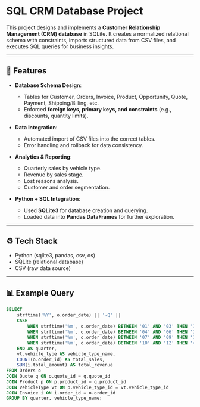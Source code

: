 # SQL CRM Database Project  

This project designs and implements a **Customer Relationship Management (CRM) database** in SQLite. It creates a normalized relational schema with constraints, imports structured data from CSV files, and executes SQL queries for business insights.  

---

## 🚀 Features  
- **Database Schema Design**:  
  - Tables for Customer, Orders, Invoice, Product, Opportunity, Quote, Payment, Shipping/Billing, etc.  
  - Enforced **foreign keys, primary keys, and constraints** (e.g., discounts, quantity limits).  

- **Data Integration**:  
  - Automated import of CSV files into the correct tables.  
  - Error handling and rollback for data consistency.  

- **Analytics & Reporting**:  
  - Quarterly sales by vehicle type.  
  - Revenue by sales stage.  
  - Lost reasons analysis.  
  - Customer and order segmentation.  

- **Python + SQL Integration**:  
  - Used **SQLite3** for database creation and querying.  
  - Loaded data into **Pandas DataFrames** for further exploration.  

---

## ⚙️ Tech Stack  
- Python (sqlite3, pandas, csv, os)  
- SQLite (relational database)  
- CSV (raw data source)  

---

## 📊 Example Query  
```sql
SELECT
    strftime('%Y', o.order_date) || '-Q' ||
    CASE 
        WHEN strftime('%m', o.order_date) BETWEEN '01' AND '03' THEN '1'
        WHEN strftime('%m', o.order_date) BETWEEN '04' AND '06' THEN '2'
        WHEN strftime('%m', o.order_date) BETWEEN '07' AND '09' THEN '3'
        WHEN strftime('%m', o.order_date) BETWEEN '10' AND '12' THEN '4'
    END AS quarter,
    vt.vehicle_type AS vehicle_type_name,
    COUNT(o.order_id) AS total_sales,
    SUM(i.total_amount) AS total_revenue
FROM Orders o
JOIN Quote q ON o.quote_id = q.quote_id
JOIN Product p ON p.product_id = q.product_id
JOIN VehicleType vt ON p.vehicle_type_id = vt.vehicle_type_id
JOIN Invoice i ON i.order_id = o.order_id
GROUP BY quarter, vehicle_type_name;
